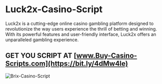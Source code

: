 # Luck2x-Casino-Script
Luck2x is a cutting-edge online casino gambling platform designed to revolutionize the way users experience the thrill of betting and winning. With its powerful features and user-friendly interface, Luck2x offers an unparalleled gambling experience.

## GET YOU SCRIPT AT [www.Buy-Casino-Scripts.com](https://bit.ly/4dMw4le)

![Brix-Casino-Script](https://i.ibb.co/nfMQpMt/default-1.png)
